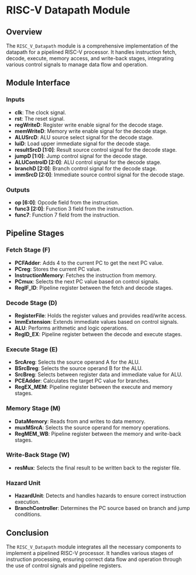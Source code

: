 # RISC-V Datapath Module

## Overview

The `RISC_V_Datapath` module is a comprehensive implementation of the datapath for a pipelined RISC-V processor. It handles instruction fetch, decode, execute, memory access, and write-back stages, integrating various control signals to manage data flow and operation.

## Module Interface

### Inputs

- **clk**: The clock signal.
- **rst**: The reset signal.
- **regWriteD**: Register write enable signal for the decode stage.
- **memWriteD**: Memory write enable signal for the decode stage.
- **ALUSrcD**: ALU source select signal for the decode stage.
- **luiD**: Load upper immediate signal for the decode stage.
- **resultSrcD [1:0]**: Result source control signal for the decode stage.
- **jumpD [1:0]**: Jump control signal for the decode stage.
- **ALUControlD [2:0]**: ALU control signal for the decode stage.
- **branchD [2:0]**: Branch control signal for the decode stage.
- **immSrcD [2:0]**: Immediate source control signal for the decode stage.

### Outputs

- **op [6:0]**: Opcode field from the instruction.
- **func3 [2:0]**: Function 3 field from the instruction.
- **func7**: Function 7 field from the instruction.

## Pipeline Stages

### Fetch Stage (F)

- **PCFAdder**: Adds 4 to the current PC to get the next PC value.
- **PCreg**: Stores the current PC value.
- **InstructionMemory**: Fetches the instruction from memory.
- **PCmux**: Selects the next PC value based on control signals.
- **RegIF_ID**: Pipeline register between the fetch and decode stages.

### Decode Stage (D)

- **RegisterFile**: Holds the register values and provides read/write access.
- **ImmExtension**: Extends immediate values based on control signals.
- **ALU**: Performs arithmetic and logic operations.
- **RegID_EX**: Pipeline register between the decode and execute stages.

### Execute Stage (E)

- **SrcAreg**: Selects the source operand A for the ALU.
- **BSrcBreg**: Selects the source operand B for the ALU.
- **SrcBreg**: Selects between register data and immediate value for ALU.
- **PCEAdder**: Calculates the target PC value for branches.
- **RegEX_MEM**: Pipeline register between the execute and memory stages.

### Memory Stage (M)

- **DataMemory**: Reads from and writes to data memory.
- **muxMSrcA**: Selects the source operand for memory operations.
- **RegMEM_WB**: Pipeline register between the memory and write-back stages.

### Write-Back Stage (W)

- **resMux**: Selects the final result to be written back to the register file.

### Hazard Unit

- **HazardUnit**: Detects and handles hazards to ensure correct instruction execution.
- **BranchController**: Determines the PC source based on branch and jump conditions.

## Conclusion

The `RISC_V_Datapath` module integrates all the necessary components to implement a pipelined RISC-V processor. It handles various stages of instruction processing, ensuring correct data flow and operation through the use of control signals and pipeline registers.
